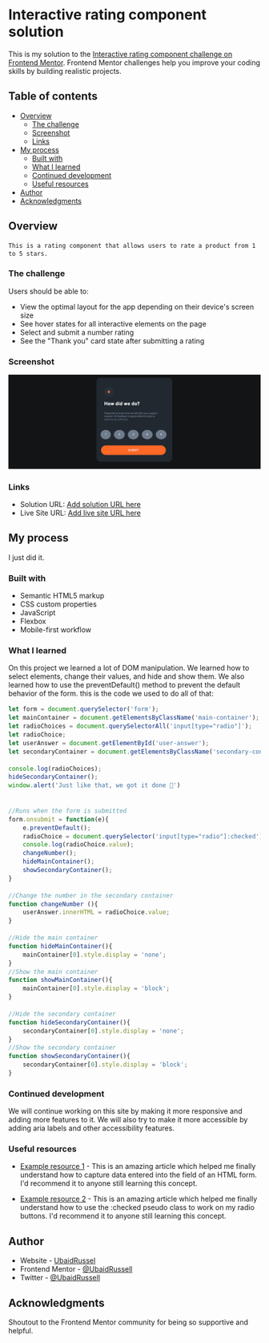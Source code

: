 # Interactive rating component solution

This is my solution to the [Interactive rating component challenge on Frontend Mentor](https://www.frontendmentor.io/challenges/interactive-rating-component-koxpeBUmI). Frontend Mentor challenges help you improve your coding skills by building realistic projects. 

## Table of contents

- [Overview](#overview)
  - [The challenge](#the-challenge)
  - [Screenshot](#screenshot)
  - [Links](#links)
- [My process](#my-process)
  - [Built with](#built-with)
  - [What I learned](#what-i-learned)
  - [Continued development](#continued-development)
  - [Useful resources](#useful-resources)
- [Author](#author)
- [Acknowledgments](#acknowledgments)


## Overview
    This is a rating component that allows users to rate a product from 1 to 5 stars.

### The challenge

Users should be able to:

- View the optimal layout for the app depending on their device's screen size
- See hover states for all interactive elements on the page
- Select and submit a number rating
- See the "Thank you" card state after submitting a rating

### Screenshot

![](images/screenshot.png)

### Links

- Solution URL: [Add solution URL here](https://github.com/UbaidRussell/Interactive-rating-component)
- Live Site URL: [Add live site URL here](https://your-live-site-url.com)

## My process
I just did it.

### Built with

- Semantic HTML5 markup
- CSS custom properties
- JavaScript
- Flexbox
- Mobile-first workflow


### What I learned
On this project we learned a lot of DOM manipulation. We learned how to select elements, change their values, and hide and show them. We also learned how to use the preventDefault() method to prevent the default behavior of the form. this is the code we used to do all of that:

```js
let form = document.querySelector('form');
let mainContainer = document.getElementsByClassName('main-container');
let radioChoices = document.querySelectorAll('input[type="radio"]');
let radioChoice; 
let userAnswer = document.getElementById('user-answer');
let secondaryContainer = document.getElementsByClassName('secondary-container');

console.log(radioChoices);
hideSecondaryContainer();
window.alert('Just like that, we got it done 🥂')


//Runs when the form is submitted
form.onsubmit = function(e){
    e.preventDefault();
    radioChoice = document.querySelector('input[type="radio"]:checked');
    console.log(radioChoice.value);
    changeNumber();
    hideMainContainer();
    showSecondaryContainer();
}

//Change the number in the secondary container
function changeNumber (){
    userAnswer.innerHTML = radioChoice.value;
}

//Hide the main container
function hideMainContainer(){
    mainContainer[0].style.display = 'none';
}
//Show the main container
function showMainContainer(){
    mainContainer[0].style.display = 'block';
}

//Hide the secondary container
function hideSecondaryContainer(){
    secondaryContainer[0].style.display = 'none';
}
//Show the secondary container
function showSecondaryContainer(){
    secondaryContainer[0].style.display = 'block';
}
```

### Continued development

We will continue working on this site by making it more responsive and adding more features to it. We will also try to make it more accessible by adding aria labels and other accessibility features.

### Useful resources

- [Example resource 1](https://stackoverflow.com/questions/29311918/how-do-i-capture-data-entered-into-the-field-of-an-html-form) - This is an amazing article which helped me finally understand how to capture data entered into the field of an HTML form. I'd recommend it to anyone still learning this concept.

- [Example resource 2](https://developer.mozilla.org/en-US/docs/Web/CSS/:checked) - This is an amazing article which helped me finally understand how to use the :checked pseudo class to work on my radio buttons. I'd recommend it to anyone still learning this concept.

## Author

- Website - [UbaidRussel](https://ubaidrussell.com/)
- Frontend Mentor - [@UbaidRussell](https://www.frontendmentor.io/profile/UbaidRussell)
- Twitter - [@UbaidRussell](https://www.twitter.com/UbaidRussell)

## Acknowledgments

Shoutout to the Frontend Mentor community for being so supportive and helpful.